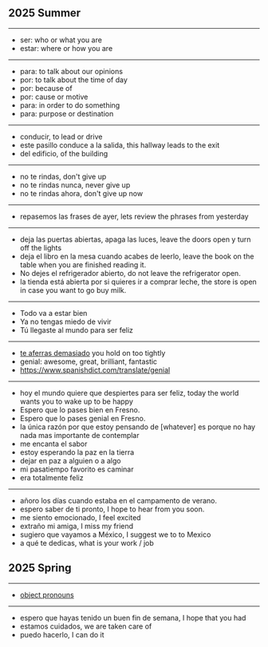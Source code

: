 
## 2025 Summer

---
- ser: who or what you are
- estar: where or how you are
---
- para: to talk about our opinions
- por: to talk about the time of day
- por: because of
- por: cause or motive
- para: in order to do something
- para: purpose or destination
---

- conducir, to lead or drive
- este pasillo conduce a la salida, this hallway leads to the exit
- del edificio, of the building

---

- no te rindas, don't give up
- no te rindas nunca, never give up
- no te rindas ahora, don't give up now

---

- repasemos las frases de ayer, lets review the phrases from yesterday

---

- deja las puertas abiertas, apaga las luces, leave the doors open y turn off the lights
- deja el libro en la mesa cuando acabes de leerlo, leave the book on the table when you are finished reading it.
- No dejes el refrigerador abierto, do not leave the refrigerator open.
- la tienda está abierta por si quieres ir a comprar leche, the store is open in case you want to go buy milk.

---

- Todo va a estar bien
- Ya no tengas miedo de vivir
- Tú llegaste al mundo para ser feliz

---
- [te aferras demasiado](./life.md) you hold on too tightly
- genial: awesome, great, brilliant, fantastic
- https://www.spanishdict.com/translate/genial

---

- hoy el mundo quiere que despiertes para ser feliz, today the world wants you to wake up to be happy
- Espero que lo pases bien en Fresno.
- Espero que lo pases genial en Fresno.
- la única razón por que estoy pensando de [whatever] es porque no hay nada mas importante de contemplar
- me encanta el sabor
- estoy esperando la paz en la tierra
- dejar en paz a alguien o a algo
- mi pasatiempo favorito es caminar
- era totalmente feliz

---

- añoro los días cuando estaba en el campamento de verano.
- espero saber de ti pronto, I hope to hear from you soon.
- me siento emocionado, I feel excited
- extraño mi amiga, I miss my friend
- sugiero que vayamos a México, I suggest we to to Mexico
- a qué te dedicas, what is your work / job

## 2025 Spring

---
- [object pronouns](./../grammar/object-pronouns.md)
---

- espero que hayas tenido un buen fin de semana, I hope that you had
- estamos cuidados, we are taken care of
- puedo hacerlo, I can do it
